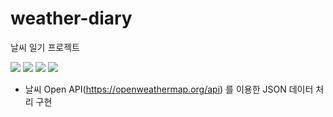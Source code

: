 # weather-diary
날씨 일기 프로젝트
<div align=left>
  <img src="https://img.shields.io/badge/java-007396?style=for-the-badge&logo=java&logoColor=white"> 
  <img src="https://img.shields.io/badge/mysql-4479A1?style=for-the-badge&logo=mysql&logoColor=white"> 
  <img src="https://img.shields.io/badge/github-181717?style=for-the-badge&logo=github&logoColor=white">
  <img src="https://img.shields.io/badge/springboot-6DB33F?style=for-the-badge&logo=spring&logoColor=white"> 
</div>
  

- 날씨 Open API(https://openweathermap.org/api) 를 이용한 JSON 데이터 처리 구현

